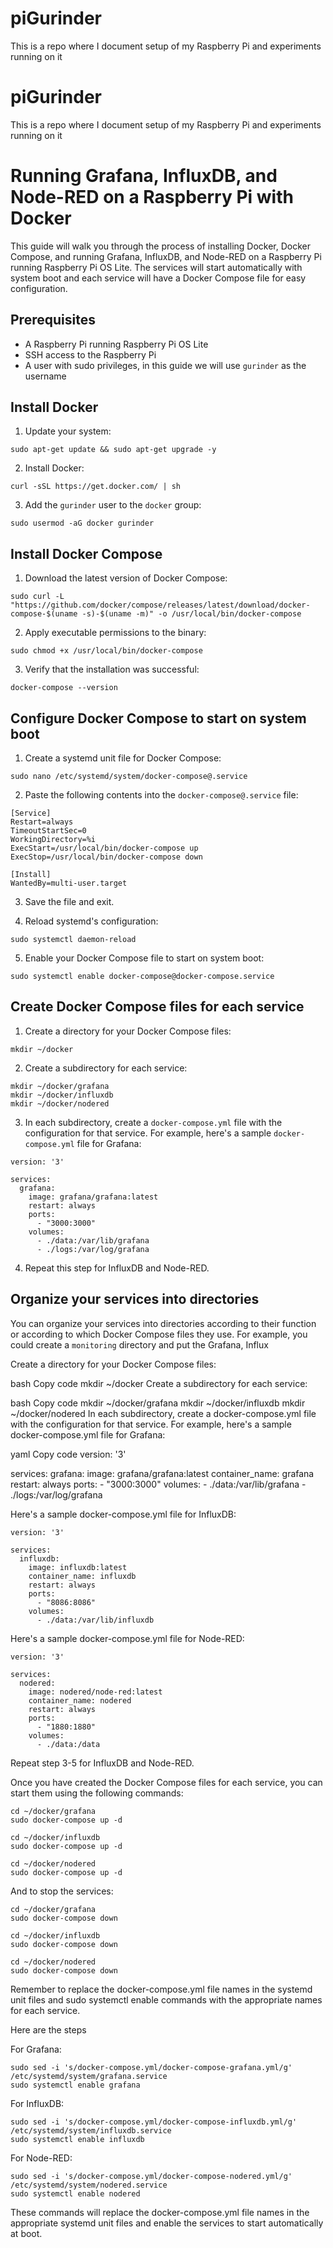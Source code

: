 # piGurinder
This is a repo where I document setup of my Raspberry Pi and experiments running on it

# piGurinder
This is a repo where I document setup of my Raspberry Pi and experiments running on it



# Running Grafana, InfluxDB, and Node-RED on a Raspberry Pi with Docker

This guide will walk you through the process of installing Docker, Docker Compose, and running Grafana, InfluxDB, and Node-RED on a Raspberry Pi running Raspberry Pi OS Lite. The services will start automatically with system boot and each service will have a Docker Compose file for easy configuration.

## Prerequisites

- A Raspberry Pi running Raspberry Pi OS Lite
- SSH access to the Raspberry Pi
- A user with sudo privileges, in this guide we will use `gurinder` as the username

## Install Docker

1. Update your system:
```   
sudo apt-get update && sudo apt-get upgrade -y
```

2. Install Docker:
```
curl -sSL https://get.docker.com/ | sh
```

3. Add the `gurinder` user to the `docker` group:
```
sudo usermod -aG docker gurinder
```

## Install Docker Compose

1. Download the latest version of Docker Compose:
```
sudo curl -L "https://github.com/docker/compose/releases/latest/download/docker-compose-$(uname -s)-$(uname -m)" -o /usr/local/bin/docker-compose
```

2. Apply executable permissions to the binary:
```
sudo chmod +x /usr/local/bin/docker-compose
```

3. Verify that the installation was successful:
```
docker-compose --version
```

## Configure Docker Compose to start on system boot

1. Create a systemd unit file for Docker Compose:
```
sudo nano /etc/systemd/system/docker-compose@.service
```


2. Paste the following contents into the `docker-compose@.service` file:
```
[Service]
Restart=always
TimeoutStartSec=0
WorkingDirectory=%i
ExecStart=/usr/local/bin/docker-compose up
ExecStop=/usr/local/bin/docker-compose down

[Install]
WantedBy=multi-user.target
```


3. Save the file and exit.

4. Reload systemd's configuration:
```
sudo systemctl daemon-reload
```

5. Enable your Docker Compose file to start on system boot:
```
sudo systemctl enable docker-compose@docker-compose.service
```

## Create Docker Compose files for each service

1. Create a directory for your Docker Compose files:
```
mkdir ~/docker
```

2. Create a subdirectory for each service:
```
mkdir ~/docker/grafana
mkdir ~/docker/influxdb
mkdir ~/docker/nodered
```

3. In each subdirectory, create a `docker-compose.yml` file with the configuration for that service. For example, here's a sample `docker-compose.yml` file for Grafana:
```
version: '3'

services:
  grafana:
    image: grafana/grafana:latest
    restart: always
    ports:
      - "3000:3000"
    volumes:
      - ./data:/var/lib/grafana
      - ./logs:/var/log/grafana

```

4. Repeat this step for InfluxDB and Node-RED.

## Organize your services into directories

You can organize your services into directories according to their function or according to which Docker Compose files they use. For example, you could create a `monitoring` directory and put the Grafana, Influx



Create a directory for your Docker Compose files:

bash
Copy code
mkdir ~/docker
Create a subdirectory for each service:

bash
Copy code
mkdir ~/docker/grafana
mkdir ~/docker/influxdb
mkdir ~/docker/nodered
In each subdirectory, create a docker-compose.yml file with the configuration for that service. For example, here's a sample docker-compose.yml file for Grafana:

yaml
Copy code
version: '3'

services:
  grafana:
    image: grafana/grafana:latest
    container_name: grafana
    restart: always
    ports:
      - "3000:3000"
    volumes:
      - ./data:/var/lib/grafana
      - ./logs:/var/log/grafana

Here's a sample docker-compose.yml file for InfluxDB:
```
version: '3'

services:
  influxdb:
    image: influxdb:latest
    container_name: influxdb
    restart: always
    ports:
      - "8086:8086"
    volumes:
      - ./data:/var/lib/influxdb

```

Here's a sample docker-compose.yml file for Node-RED:
```
version: '3'

services:
  nodered:
    image: nodered/node-red:latest
    container_name: nodered
    restart: always
    ports:
      - "1880:1880"
    volumes:
      - ./data:/data
```

Repeat step 3-5 for InfluxDB and Node-RED.

Once you have created the Docker Compose files for each service, you can start them using the following commands:

```
cd ~/docker/grafana
sudo docker-compose up -d
```
```
cd ~/docker/influxdb
sudo docker-compose up -d
```
```
cd ~/docker/nodered
sudo docker-compose up -d
```

And to stop the services:

```
cd ~/docker/grafana
sudo docker-compose down
```
```
cd ~/docker/influxdb
sudo docker-compose down
```
```
cd ~/docker/nodered
sudo docker-compose down
```
Remember to replace the docker-compose.yml file names in the systemd unit files and sudo systemctl enable commands with the appropriate names for each service.

Here are the steps

For Grafana:
```
sudo sed -i 's/docker-compose.yml/docker-compose-grafana.yml/g' /etc/systemd/system/grafana.service
sudo systemctl enable grafana
```
For InfluxDB:
```
sudo sed -i 's/docker-compose.yml/docker-compose-influxdb.yml/g' /etc/systemd/system/influxdb.service
sudo systemctl enable influxdb
```

For Node-RED:
```
sudo sed -i 's/docker-compose.yml/docker-compose-nodered.yml/g' /etc/systemd/system/nodered.service
sudo systemctl enable nodered
```

These commands will replace the docker-compose.yml file names in the appropriate systemd unit files and enable the services to start automatically at boot.

